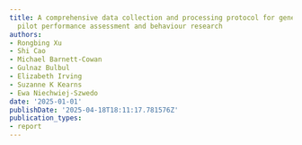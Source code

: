 ```yaml
---
title: A comprehensive data collection and processing protocol for general aviation
  pilot performance assessment and behaviour research
authors:
- Rongbing Xu
- Shi Cao
- Michael Barnett-Cowan
- Gulnaz Bulbul
- Elizabeth Irving
- Suzanne K Kearns
- Ewa Niechwiej-Szwedo
date: '2025-01-01'
publishDate: '2025-04-18T18:11:17.781576Z'
publication_types:
- report
---
```

